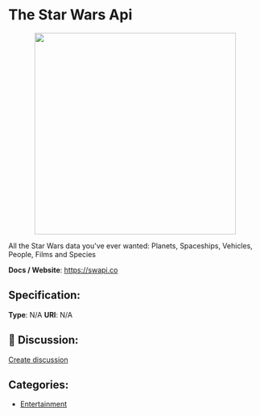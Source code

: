 # The Star Wars Api
<p align="center">
    <img width="400" src="https://raw.githubusercontent.com/apis-list/apis-list/apis/the-star-wars-api/logo_256x256.png" />
</p>

All the Star Wars data you've ever wanted: Planets, Spaceships, Vehicles, People, Films and Species

**Docs / Website**: https://swapi.co

## Specification:
**Type**:  N/A 
**URI**:  N/A 

## 💬 Discussion:
[Create discussion](link)

## Categories:
- [Entertainment](https://github.com/apis-list/apis-list#entertainment)





